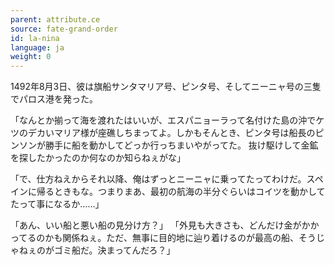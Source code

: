 ```yaml
---
parent: attribute.ce
source: fate-grand-order
id: la-nina
language: ja
weight: 0
---
```


1492年8月3日、彼は旗船サンタマリア号、ピンタ号、そしてニーニャ号の三隻でパロス港を発った。

「なんとか揃って海を渡れたはいいが、エスパニョーラって名付けた島の沖でケツのデカいマリア様が座礁しちまってよ。しかもそんとき、ピンタ号は船長のピンソンが勝手に船を動かしてどっか行っちまいやがってた。
抜け駆けして金鉱を探したかったのか何なのか知らねぇがな」

「で、仕方ねえからそれ以降、俺はずっとニーニャに乗ってたってわけだ。スペインに帰るときもな。つまりまあ、最初の航海の半分ぐらいはコイツを動かしてたって事になるか……」

「あん、いい船と悪い船の見分け方？」
「外見も大きさも、どんだけ金がかかってるのかも関係ねぇ。ただ、無事に目的地に辿り着けるのが最高の船、そうじゃねぇのがゴミ船だ。決まってんだろ？」
